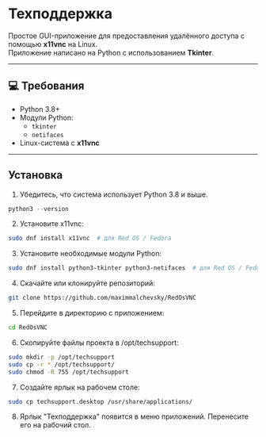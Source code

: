 # Техподдержка

Простое GUI-приложение для предоставления удалённого доступа с помощью **x11vnc** на Linux.  
Приложение написано на Python с использованием **Tkinter**.

---

## 💻 Требования

- Python 3.8+  
- Модули Python:
  - `tkinter`
  - `netifaces`
- Linux-система с **x11vnc**
---
## Установка

1. Убедитесь, что система использует Python 3.8 и выше.
```python
python3 --version
```
2. Установите x11vnc:
```bash
sudo dnf install x11vnc  # для Red OS / Fedora
```

3. Установите необходимые модули Python:
```bash
sudo dnf install python3-tkinter python3-netifaces  # для Red OS / Fedora
```

4. Скачайте или клонируйте репозиторий:
```bash
git clone https://github.com/maximmalchevsky/RedOsVNC
```

5. Перейдите в директорию с приложением:
```bash
cd RedOsVNC
```
6. Скопируйте файлы проекта в /opt/techsupport:
```bash
sudo mkdir -p /opt/techsupport
sudo cp -r * /opt/techsupport/
sudo chmod -R 755 /opt/techsupport
```

7. Создайте ярлык на рабочем столе:
```bash
sudo cp techsupport.desktop /usr/share/applications/
```

8. Ярлык "Техподдержка" появится в меню приложений. Перенесите его на рабочий стол.


